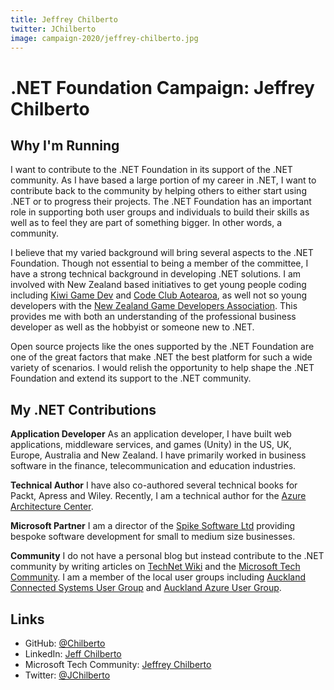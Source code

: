 ```yaml
---
title: Jeffrey Chilberto
twitter: JChilberto
image: campaign-2020/jeffrey-chilberto.jpg
---
```


# .NET Foundation Campaign: Jeffrey Chilberto

## Why I'm Running

I want to contribute to the .NET Foundation in its support of the .NET community. As I have based a large portion of my career in .NET, I want to contribute back to the community by helping others to either start using .NET or to progress their projects. The .NET Foundation has an important role in supporting both user groups and individuals to build their skills as well as to feel they are part of something bigger. In other words, a community.

I believe that my varied background will bring several aspects to the .NET Foundation. Though not essential to being a member of the committee, I have a strong technical background in developing .NET solutions. I am involved with New Zealand based initiatives to get young people coding including [Kiwi Game Dev](https://kgd.nz) and [Code Club Aotearoa](https://codeclub.nz/), as well not so young developers with the [New Zealand Game Developers Association](https://nzgda.com/). This provides me with both an understanding of the professional business developer as well as the hobbyist or someone new to .NET.

Open source projects like the ones supported by the .NET Foundation are one of the great factors that make .NET the best platform for such a wide variety of scenarios. I would relish the opportunity to help shape the .NET Foundation and extend its support to the .NET community.

## My .NET Contributions

**Application Developer**
As an application developer, I have built web applications, middleware services, and games (Unity) in the US, UK, Europe, Australia and New Zealand. I have primarily worked in business software in the finance, telecommunication and education industries.

**Technical Author**
I have also co-authored several technical books for Packt, Apress and Wiley. Recently, I am a technical author for the [Azure Architecture Center](https://docs.microsoft.com/en-us/azure/architecture/).

**Microsoft Partner**
I am a director of the [Spike Software Ltd](http://spikesoftware.co.nz/) providing bespoke software development for small to medium size businesses.

**Community**
I do not have a personal blog but instead contribute to the .NET community by writing articles on [TechNet Wiki](https://social.technet.microsoft.com/wiki/) and the [Microsoft Tech Community](https://techcommunity.microsoft.com/t5/user/viewprofilepage/user-id/141713). I am a member of the local user groups including [Auckland Connected Systems User Group](https://www.meetup.com/Auckland-Connected-Systems-User-Group/) and [Auckland Azure User Group](https://www.meetup.com/Auckland-Azure-Usergroup/).

## Links
* GitHub: [@Chilberto](https://github.com/chilberto)
* LinkedIn: [Jeff Chilberto](https://www.linkedin.com/in/jeff-chilberto-2a89a84/)
* Microsoft Tech Community: [Jeffrey Chilberto](https://techcommunity.microsoft.com/t5/user/viewprofilepage/user-id/141713)
* Twitter: [@JChilberto](https://twitter.com/jchilberto)


